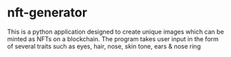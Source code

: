# nft-generator
This is a python application designed to create unique images which can be minted as NFTs on a blockchain. The program takes user input in the form of several traits such as eyes, hair, nose, skin tone, ears &amp; nose ring
